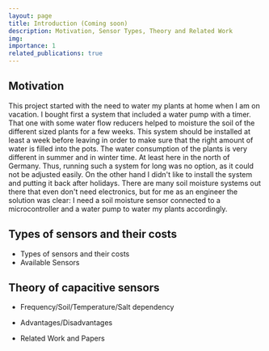```yaml
---
layout: page
title: Introduction (Coming soon)
description: Motivation, Sensor Types, Theory and Related Work
img:
importance: 1
related_publications: true
---
```


## Motivation

This project started with the need to water my plants at home when I am on vacation. I bought first a system that included a water pump with a timer. That one with some water flow reducers helped to moisture the soil of the different sized plants for a few weeks. This system should be installed at least a week before leaving in order to make sure that the right amount of water is filled into the pots. The water consumption of the plants is very different in summer and in winter time. At least here in the north of Germany. Thus, running such a system for long was no option, as it could not be adjusted easily. On the other hand I didn't like to install the system and putting it back after holidays. There are many soil moisture systems out there that even don't need electronics, but for me as an engineer the solution was clear: I need a soil moisture sensor connected to a microcontroller and a water pump to water my plants accordingly.

## Types of sensors and their costs 

* Types of sensors and their costs
* Available Sensors
  
## Theory of capacitive sensors

* Frequency/Soil/Temperature/Salt dependency
* Advantages/Disadvantages


* Related Work and Papers

